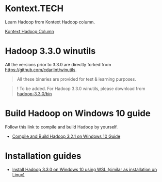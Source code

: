 # Kontext.TECH
Learn Hadoop from Kontext Hadoop column.

[Kontext Hadoop Column](https://kontext.tech/column/hadoop)

# Hadoop 3.3.0 winutils
All the versions prior to 3.3.0 are directly forked from https://github.com/cdarlint/winutils.

> All these binaries are provided for test & learning purposes.

> ! To be added. 
For Hadoop 3.3.0 winutils, please download from [hadoop-3.3.0/bin](./hadoop-3.3.0/bin)


# Build Hadoop on Windows 10 guide
Follow this link to compile and build Hadoop by yourself.

- [Compile and Build Hadoop 3.2.1 on Windows 10 Guide](https://kontext.tech/column/hadoop/378/compile-and-build-hadoop-321-on-windows-10-guide)

# Installation guides
- [Install Hadoop 3.3.0 on Windows 10 using WSL (similar as installation on Linux)](https://kontext.tech/column/hadoop/445/install-hadoop-330-on-windows-10-using-wsl)
